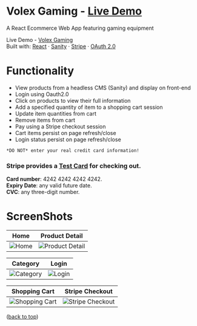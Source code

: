 # Volex Gaming - [Live Demo](https://volex-gaming.vercel.app/)  
A React Ecommerce Web App featuring gaming equipment  

Live Demo - [Volex Gaming](https://volex-gaming.vercel.app/)  
Built with: [React](https://reactjs.org/) · [Sanity](https://www.sanity.io/) · [Stripe](https://stripe.com/en-gb-ca) · [OAuth 2.0](https://oauth.net/2/)


# Functionality

- View products from a headless CMS (Sanity) and display on front-end
- Login using Oauth2.0 
- Click on products to view their full information
- Add a specified quantity of item to a shopping cart session
- Update item quantities from cart
- Remove items from cart
- Pay using a Stripe checkout session
- Cart items persist on page refresh/close
- Login status persist on page refresh/close
```
*DO NOT* enter your real credit card information!  
```
### Stripe provides a [Test Card](https://stripe.com/docs/testing#use-test-cards) for checking out.  

**Card number**: 4242 4242 4242 4242.  
**Expiry Date**: any valid future date.  
**CVC**: any three-digit number.  

# ScreenShots

|Home|Product Detail|
|---|---|
|![Home](https://user-images.githubusercontent.com/60535510/191824026-753a2bbb-eedf-4610-9f07-c6c18e5b354a.png)|![Product Detail](https://user-images.githubusercontent.com/60535510/191824175-7a44992c-fe01-42f7-8a5f-3771c7681143.png)|

|Category|Login|
|---|---|
|![Category](https://user-images.githubusercontent.com/60535510/191824099-060d0c04-eb02-40ee-94c6-4fa6c572314e.png)|![Login](https://user-images.githubusercontent.com/60535510/191824148-05f56133-379c-4dcc-b843-95098450f9df.png)|

|Shopping Cart|Stripe Checkout|
|---|---|
|![Shopping Cart](https://user-images.githubusercontent.com/60535510/191824251-a5906ce7-fbc9-453d-9bdd-51409ee10eb9.png)|![Stripe Checkout](https://user-images.githubusercontent.com/60535510/191824290-e6644592-404e-4224-8a37-0e1ea4843083.png)|

([back to top](#volex-gaming))
